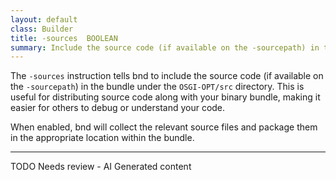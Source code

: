 ```yaml
---
layout: default
class: Builder
title: -sources  BOOLEAN
summary: Include the source code (if available on the -sourcepath) in the bundle at OSGI-OPT/src 
---
```


The `-sources` instruction tells bnd to include the source code (if available on the `-sourcepath`) in the bundle under the `OSGI-OPT/src` directory. This is useful for distributing source code along with your binary bundle, making it easier for others to debug or understand your code.

When enabled, bnd will collect the relevant source files and package them in the appropriate location within the bundle.

	

---
TODO Needs review - AI Generated content